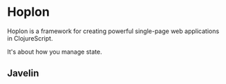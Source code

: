 # Hoplon

Hoplon is a framework for creating powerful single-page web applications in
ClojureScript.

It's about how you manage state.

## Javelin


